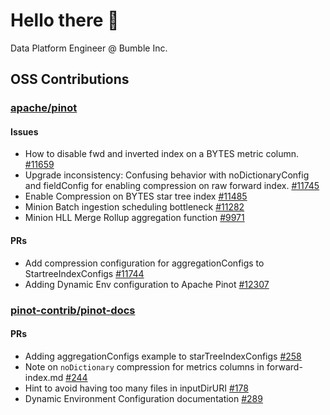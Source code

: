 # Hello there 🙂

Data Platform Engineer @ Bumble Inc.

## OSS Contributions

### [apache/pinot](https://github.com/apache/pinot)
#### Issues
- How to disable fwd and inverted index on a BYTES metric column. [#11659](https://github.com/apache/pinot/issues/11659)
- Upgrade inconsistency: Confusing behavior with noDictionaryConfig and fieldConfig for enabling compression on raw forward index. [#11745](https://github.com/apache/pinot/issues/11745)
- Enable Compression on BYTES star tree index [#11485](https://github.com/apache/pinot/issues/11485)
- Minion Batch ingestion scheduling bottleneck [#11282](https://github.com/apache/pinot/issues/11282)
- Minion HLL Merge Rollup aggregation function [#9971](https://github.com/apache/pinot/issues/9971)
#### PRs
-  Add compression configuration for aggregationConfigs to StartreeIndexConfigs [#11744](https://github.com/apache/pinot/issues/11744)
-  Adding Dynamic Env configuration to Apache Pinot [#12307](https://github.com/apache/pinot/pull/12307)

### [pinot-contrib/pinot-docs]()
#### PRs
- Adding aggregationConfigs example to starTreeIndexConfigs [#258](https://github.com/apache/pinot/issues/258)
- Note on `noDictionary` compression for metrics columns in forward-index.md [#244](https://github.com/apache/pinot/issues/244)
- Hint to avoid having too many files in inputDirURI [#178](https://github.com/apache/pinot/issues/178)
- Dynamic Environment Configuration documentation [#289](https://github.com/pinot-contrib/pinot-docs/pull/289)
